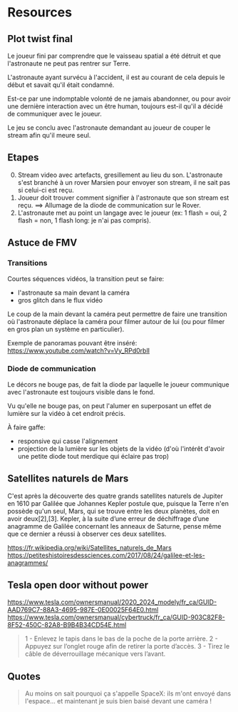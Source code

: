 # Resources

## Plot twist final

Le joueur fini par comprendre que le vaisseau spatial a été détruit et que l'astronaute ne peut pas rentrer sur Terre.

L'astronaute ayant survécu à l'accident, il est au courant de cela depuis le début et savait qu'il était condamné.

Est-ce par une indomptable volonté de ne jamais abandonner, ou pour avoir une dernière interaction avec un être human,
toujours est-il qu'il a décidé de communiquer avec le joueur.

Le jeu se conclu avec l'astronaute demandant au joueur de couper le stream afin qu'il meure seul.

## Etapes

0. Stream video avec artefacts, gresillement au lieu du son.
   L'astronaute s'est branché à un rover Marsien pour envoyer son stream, il ne
   sait pas si celui-ci est reçu.
1. Joueur doit trouver comment signifier à l'astronaute que son stream est reçu.
   ==> Allumage de la diode de communication sur le Rover.
2. L'astronaute met au point un langage avec le joueur (ex: 1 flash = oui, 2 flash = non, 1 flash long: je n'ai pas compris).

## Astuce de FMV

### Transitions

Courtes séquences vidéos, la transition peut se faire:

- l'astronaute sa main devant la caméra
- gros glitch dans le flux vidéo

Le coup de la main devant la caméra peut permettre de faire une transition où l'astronaute déplace la caméra
pour filmer autour de lui (ou pour filmer en gros plan un système en particulier).

Exemple de panoramas pouvant être inséré: https://www.youtube.com/watch?v=Vy_RPd0rblI

### Diode de communication

Le décors ne bouge pas, de fait la diode par laquelle le joueur communique avec l'astronaute
est toujours visible dans le fond.

Vu qu'elle ne bouge pas, on peut l'alumer en superposant un effet de lumière sur la vidéo à cet endroit précis.

À faire gaffe:

- responsive qui casse l'alignement
- projection de la lumière sur les objets de la vidéo (d'où l'intérêt d'avoir une petite diode tout merdique qui éclaire pas trop)

## Satellites naturels de Mars

C'est après la découverte des quatre grands satellites naturels de Jupiter en 1610 par Galilée que Johannes Kepler postule que, puisque la Terre n'en possède qu'un seul, Mars, qui se trouve entre les deux planètes, doit en avoir deux[2],[3]. Kepler, à la suite d’une erreur de déchiffrage d’une anagramme de Galilée concernant les anneaux de Saturne, pense même que ce dernier a réussi à observer ces deux satellites.

https://fr.wikipedia.org/wiki/Satellites_naturels_de_Mars
https://petiteshistoiresdessciences.com/2017/08/24/galilee-et-les-anagrammes/

## Tesla open door without power

https://www.tesla.com/ownersmanual/2020_2024_modely/fr_ca/GUID-AAD769C7-88A3-4695-987E-0E00025F64E0.html
https://www.tesla.com/ownersmanual/cybertruck/fr_ca/GUID-903C82F8-8F52-450C-82A8-B9B4B34CD54E.html

> 1 - Enlevez le tapis dans le bas de la poche de la porte arrière.
> 2 - Appuyez sur l’onglet rouge afin de retirer la porte d’accès.
> 3 - Tirez le câble de déverrouillage mécanique vers l’avant.

## Quotes

> Au moins on sait pourquoi ça s'appelle SpaceX: ils m'ont envoyé dans l'espace...
> et maintenant je suis bien baisé devant une caméra !
